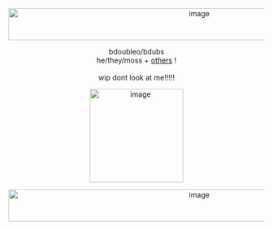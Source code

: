 <p align="center"><img width="735" height="63" alt="image" src="https://github.com/user-attachments/assets/eb510bd2-4e98-4afb-b1d2-e37fab8549da" /></p>

<p align="center">
bdoubleo/bdubs <br>
he/they/moss + <a href="https://en.pronouns.page/@bdoubleO">others</a> ! <br>
<br> wip dont look at me!!!!!






<p align="center"><img width="184" height="184" alt="image" src="https://github.com/user-attachments/assets/158e2245-e82e-4907-9acb-9b45ff5d5662" /></p>






<p align="center"><img width="735" height="63" alt="image" src="https://github.com/user-attachments/assets/41b7c71e-50a4-48b8-a96e-493ec6ead7a8" /></p>


